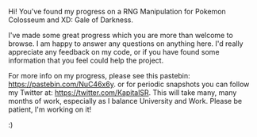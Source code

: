 Hi! 
You've found my progress on a RNG Manipulation for 
Pokemon Colosseum and XD: Gale of Darkness.

I've made some great progress which you are more
than welcome to browse. I am happy to answer any questions
on anything here. I'd really appreciate any feedback on my code, or 
if you have found some information that you feel could help the project.
 
For more info on my progress, please see this pastebin: https://pastebin.com/NuC46x6y.
or for periodic snapshots you can follow my Twitter at: https://twitter.com/KapitalSR.
This will take many, many months of work, especially as I balance University and Work.
Please be patient, I'm working on it!

:)
